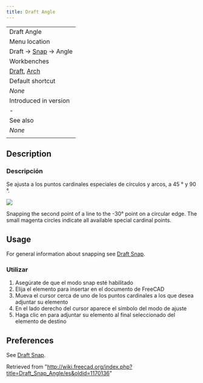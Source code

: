 ```yaml
---
title: Draft Angle
---
```

|  |
| --- |
| Draft Angle |
| Menu location |
| Draft → [Snap](/Draft_Snap "Draft Snap") → Angle |
| Workbenches |
| [Draft](/Draft_Workbench "Draft Workbench"), [Arch](/Arch_Workbench "Arch Workbench") |
| Default shortcut |
| *None* |
| Introduced in version |
| - |
| See also |
| *None* |
|  |

## Description

### Descripción

Se ajusta a los puntos cardinales especiales de círculos y arcos, a 45 ° y 90 °.

![](/images/Draft_Snap_Angle_example.png)

Snapping the second point of a line to the -30° point on a circular edge. The small magenta circles indicate all available special cardinal points.

## Usage

For general information about snapping see [Draft Snap](/Draft_Snap "Draft Snap").

### Utilizar

1. Asegúrate de que el modo snap esté habilitado
2. Elija el elemento para insertar en el documento de FreeCAD
3. Mueva el cursor cerca de uno de los puntos cardinales a los que desea adjuntar su elemento
4. En el lado derecho del cursor aparece el símbolo del modo de ajuste
5. Haga clic en para adjuntar su elemento al final seleccionado del elemento de destino

## Preferences

See [Draft Snap](/Draft_Snap#Preferences "Draft Snap").

Retrieved from "<http://wiki.freecad.org/index.php?title=Draft_Snap_Angle/es&oldid=1170136>"